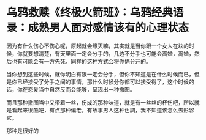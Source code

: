 # 乌鸦救赎《终极火箭班》：乌鸦经典语录：成熟男人面对感情该有的心理状态

因为有什么伤心不伤心呢，原起就会缘灭嘛，其实就是当你跟一个女人在块的时候，你就要想清楚，有天里面一定会分手的，几边不分手也可能会离婚，离婚，然后也有可能会有一方先死，同样的这种方式会将你俩分开的。

当你想到这些时候，就你明白有限一定会分手，但你不知道是在什么时候而已，但是你已经接受了分手之间的事情，那什么时候分你都可以接受得了，这个时候的话，你在恋爱当中自然反而会能够，呈现出一种撒图。

而且那种撒图当中又带着一丝，伤成的那种味道，就是有一丝丝的杯伤吧，所以就是看起来很酷吧，有点那种偏老，有故事男人这种色調，我不知道该怎么去形容它。

那种是很好的